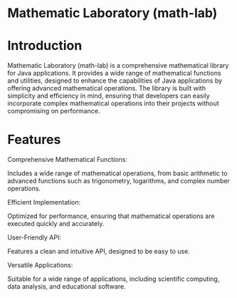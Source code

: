 # Mathematic Laboratory (math-lab)

# Introduction

Mathematic Laboratory (math-lab) is a comprehensive mathematical library for Java applications. It provides a wide range of mathematical functions and utilities, designed to enhance the capabilities of Java applications by offering advanced mathematical operations. The library is built with simplicity and efficiency in mind, ensuring that developers can easily incorporate complex mathematical operations into their projects without compromising on performance.

# Features

Comprehensive Mathematical Functions: 

Includes a wide range of mathematical operations, from basic arithmetic to advanced functions such as trigonometry, logarithms, and complex number operations.

Efficient Implementation: 

Optimized for performance, ensuring that mathematical operations are executed quickly and accurately.

User-Friendly API:

Features a clean and intuitive API, designed to be easy to use.

Versatile Applications: 

Suitable for a wide range of applications, including scientific computing, data analysis, and educational software.
